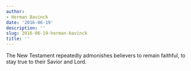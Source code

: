 ```yaml
---
author:
- Herman Bavinck
date: '2016-06-19'
description: ''
slug: 2016-06-19-herman-bavinck
title: ''
---
```

The New Testament repeatedly admonishes believers to remain faithful, to stay true to their Savior and Lord.




